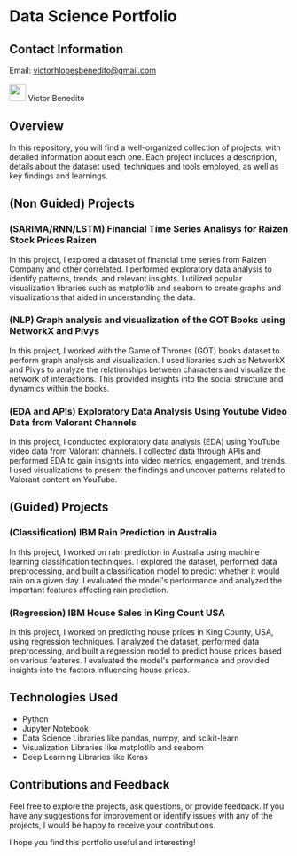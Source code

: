 <!DOCTYPE html>
<html>
<head>
</head>
<body>
  <h1>Data Science Portfolio</h1>

<h2>Contact Information</h2>
<div>
  <span>Email: <a href="mailto:victorhlopesbenedito@gmail.com">victorhlopesbenedito@gmail.com</a></span>

  </div>
  <br>
  </div>
  
  <a href="www.linkedin.com/in/victor-benedito">
  <img src="https://cdn.jsdelivr.net/gh/devicons/devicon/icons/linkedin/linkedin-original.svg", height="30px" width="30px"></a>
  <span> Victor Benedito</a></span>
</div>

  <h2>Overview</h2>
  <p>In this repository, you will find a well-organized collection of projects, with detailed information about each one. Each project includes a description, details about the dataset used, techniques and tools employed, as well as key findings and learnings.</p>
  
  <h2>(Non Guided) Projects</h2>
  <h3>(SARIMA/RNN/LSTM) Financial Time Series Analisys for Raizen Stock Prices Raizen</h3>
  <p>In this project, I explored a dataset of financial time series from Raizen Company and other correlated. I performed exploratory data analysis to identify patterns, trends, and relevant insights. I utilized popular visualization libraries such as matplotlib and seaborn to create graphs and visualizations that aided in understanding the data.</p>

  <h3>(NLP) Graph analysis and visualization of the GOT Books using NetworkX and Pivys</h3>
  <p>In this project, I worked with the Game of Thrones (GOT) books dataset to perform graph analysis and visualization. I used libraries such as NetworkX and Pivys to analyze the relationships between characters and visualize the network of interactions. This provided insights into the social structure and dynamics within the books.</p>

  <h3>(EDA and APIs) Exploratory Data Analysis Using Youtube Video Data from Valorant Channels</h3>
   <p>In this project, I conducted exploratory data analysis (EDA) using YouTube video data from Valorant channels. I collected data through APIs and performed EDA to gain insights into video metrics, engagement, and trends. I used visualizations to present the findings and uncover patterns related to Valorant content on YouTube.</p>
  
  <h2>(Guided) Projects</h2>
  <h3>(Classification) IBM Rain Prediction in Australia</h3>
  <p>In this project, I worked on rain prediction in Australia using machine learning classification techniques. I explored the dataset, performed data preprocessing, and built a classification model to predict whether it would rain on a given day. I evaluated the model's performance and analyzed the important features affecting rain prediction.</p>

  
  <h3>(Regression) IBM House Sales in King Count USA</h3>
  <p>In this project, I worked on predicting house prices in King County, USA, using regression techniques. I analyzed the dataset, performed data preprocessing, and built a regression model to predict house prices based on various features. I evaluated the model's performance and provided insights into the factors influencing house prices.</p>
  
  <h2>Technologies Used</h2>
  <ul>
    <li>Python</li>
    <li>Jupyter Notebook</li>
    <li>Data Science Libraries like pandas, numpy, and scikit-learn</li>
    <li>Visualization Libraries like matplotlib and seaborn</li>
    <li>Deep Learning Libraries like Keras</li>
  </ul>

  <h2>Contributions and Feedback</h2>
  <p>Feel free to explore the projects, ask questions, or provide feedback. If you have any suggestions for improvement or identify issues with any of the projects, I would be happy to receive your contributions.

  <p>I hope you find this portfolio useful and interesting!</p>
</body>
</html>
